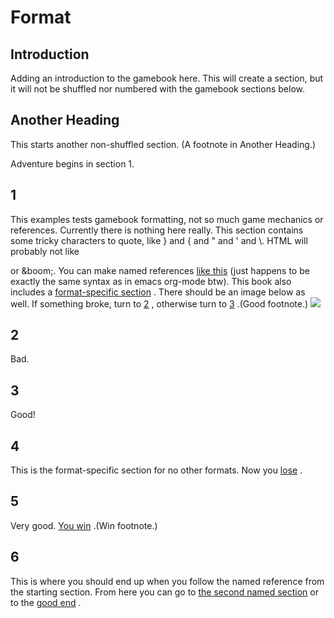 # Format #


## Introduction ##
 Adding an introduction to the gamebook here. This will create a section, but it will not be shuffled nor numbered with the gamebook sections below. 

## Another Heading ##
 This starts another non-shuffled section. (A footnote in Another Heading.)
 

Adventure begins in section 1.
<a name="section1">

## 1 ##
 This examples tests gamebook formatting, not so much game mechanics or references. Currently there is nothing here really. This section contains some tricky characters to quote, like \} and \{ and " and ' and \\. HTML will probably not like <div> or &boom;. You can make named references [like this](#section6)
 (just happens to be exactly the same syntax as in emacs org-mode btw). This book also includes a [format-specific section](#section4)
. There should be an image below as well. If something broke, turn to [2](#section2)
, otherwise turn to [3](#section3)
.(Good footnote.)
 ![](testimage.png)
 
<a name="section2">

## 2 ##
 Bad.
<a name="section3">

## 3 ##
 Good! 
<a name="section4">

## 4 ##
 This is the format-specific section for no other formats. Now you [lose](#section2)
. 
<a name="section5">

## 5 ##
 Very good. [You win](#section3)
.(Win footnote.)
 
<a name="section6">

## 6 ##
 This is where you should end up when you follow the named reference from the starting section. From here you can go to [the second named section](#section5)
 or to the [good end](#section3)
. 

